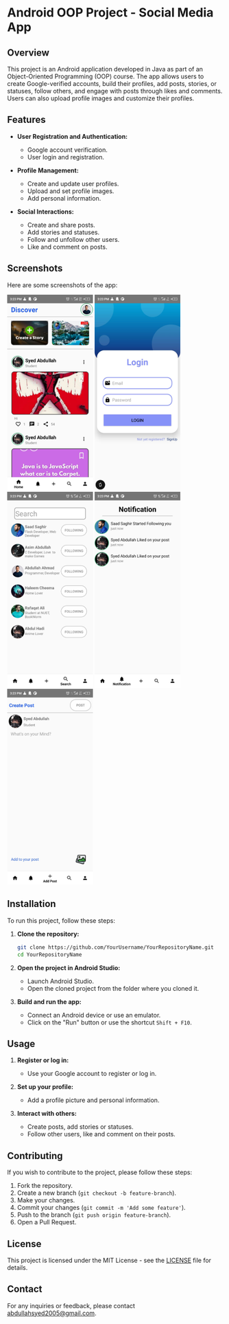 # Android OOP Project - Social Media App

## Overview
This project is an Android application developed in Java as part of an Object-Oriented Programming (OOP) course. The app allows users to create Google-verified accounts, build their profiles, add posts, stories, or statuses, follow others, and engage with posts through likes and comments. Users can also upload profile images and customize their profiles.

## Features
- **User Registration and Authentication:**
  - Google account verification.
  - User login and registration.

- **Profile Management:**
  - Create and update user profiles.
  - Upload and set profile images.
  - Add personal information.

- **Social Interactions:**
  - Create and share posts.
  - Add stories and statuses.
  - Follow and unfollow other users.
  - Like and comment on posts.

## Screenshots
Here are some screenshots of the app:

<p float="left">
  <img src="images/HomePage.jpg" alt="Home Page" width="200" />
  <img src="images/LoginPage.jpg" alt="Login Page" width="200" />
  <img src="images/SearchPage.jpg" alt="Search Page" width="200" />
  <img src="images/NotificationPage.jpg" alt="Notification Page" width="200" />
  <img src="images/CreatePostPage.jpg" alt="Create Post Page" width="200" />
</p>

## Installation
To run this project, follow these steps:

1. **Clone the repository:**
    ```bash
    git clone https://github.com/YourUsername/YourRepositoryName.git
    cd YourRepositoryName
    ```

2. **Open the project in Android Studio:**
    - Launch Android Studio.
    - Open the cloned project from the folder where you cloned it.

3. **Build and run the app:**
    - Connect an Android device or use an emulator.
    - Click on the "Run" button or use the shortcut `Shift + F10`.

## Usage
1. **Register or log in:**
    - Use your Google account to register or log in.

2. **Set up your profile:**
    - Add a profile picture and personal information.

3. **Interact with others:**
    - Create posts, add stories or statuses.
    - Follow other users, like and comment on their posts.

## Contributing
If you wish to contribute to the project, please follow these steps:

1. Fork the repository.
2. Create a new branch (`git checkout -b feature-branch`).
3. Make your changes.
4. Commit your changes (`git commit -m 'Add some feature'`).
5. Push to the branch (`git push origin feature-branch`).
6. Open a Pull Request.

## License
This project is licensed under the MIT License - see the [LICENSE](LICENSE) file for details.

## Contact
For any inquiries or feedback, please contact [abdullahsyed2005@gmail.com](mailto:abdullahsyed2005@gmail.com).
